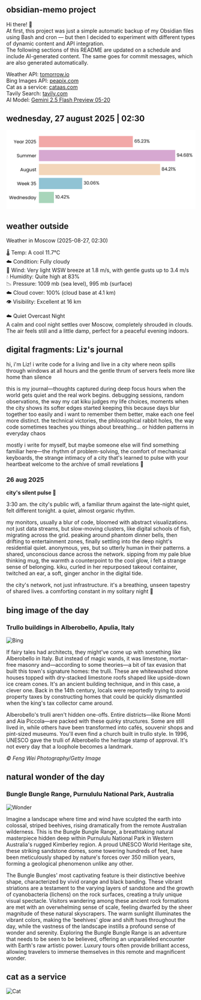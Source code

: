 ## obsidian-memo project
Hi there! 👋 \
At first, this project was just a simple automatic backup of my Obsidian files using Bash and cron — but then I decided to experiment with different types of dynamic content and API integration. \
The following sections of this README are updated on a schedule and include AI-generated content. The same goes for commit messages, which are also generated automatically.

Weather API: [tomorrow.io](https://www.tomorrow.io/) \
Bing Images API: [peapix.com](https://peapix.com/) \
Cat as a service: [cataas.com](https://cataas.com/) \
Tavily Search: [tavily.com](https://www.tavily.com/) \
AI Model: [Gemini 2.5 Flash Preview 05-20](https://cloud.google.com/vertex-ai/generative-ai/docs/models/gemini/2-5-flash)

## wednesday, 27 august 2025 | 02:30
<picture>
  <source media="(prefers-color-scheme: dark)" srcset="./time-dark.svg">
  <img src="./time-light.svg" alt="Time Progress">
</picture>

## weather outside
Weather in Moscow (2025-08-27, 02:30)

🌡️ Temp: A cool 11.7°C <br>
☁️ Condition: Fully cloudy <br>
💨 Wind: Very light WSW breeze at 1.8 m/s, with gentle gusts up to 3.4 m/s <br>
💧 Humidity: Quite high at 83% <br>
📉 Pressure: 1009 mb (sea level), 995 mb (surface) <br>
☁️ Cloud cover: 100% (cloud base at 4.1 km) <br>
👁 Visibility: Excellent at 16 km <br>

☁️ Quiet Overcast Night <br>
A calm and cool night settles over Moscow, completely shrouded in clouds. The air feels still and a little damp, perfect for a peaceful evening indoors.

## digital fragments: Liz's journal
hi, i'm Liz! i write code for a living and live in a city where neon spills through windows at all hours and the gentle thrum of servers feels more like home than silence

this is my journal—thoughts captured during deep focus hours when the world gets quiet and the real work begins. debugging sessions, random observations, the way my cat kiku judges my life choices, moments when the city shows its softer edges
started keeping this because days blur together too easily and i want to remember them better, make each one feel more distinct. the technical victories, the philosophical rabbit holes, the way code sometimes teaches you things about breathing... or hidden patterns in everyday chaos

mostly i write for myself, but maybe someone else will find something familiar here—the rhythm of problem-solving, the comfort of mechanical keyboards, the strange intimacy of a city that's learned to pulse with your heartbeat
welcome to the archive of small revelations 🌙

### 26 aug 2025 
**city's silent pulse 📡**

3:30 am. the city's public wifi, a familiar thrum against the late-night quiet, felt different tonight. a quiet, almost organic rhythm.

my monitors, usually a blur of code, bloomed with abstract visualizations. not just data streams, but slow-moving clusters, like digital schools of fish, migrating across the grid. peaking around phantom dinner bells, then drifting to entertainment zones, finally settling into the deep night's residential quiet. anonymous, yes, but so utterly human in their patterns. a shared, unconscious dance across the network. sipping from my pale blue thinking mug, the warmth a counterpoint to the cool glow, i felt a strange sense of belonging. kiku, curled in her repurposed takeout container, twitched an ear, a soft, ginger anchor in the digital tide.

the city's network, not just infrastructure. it's a breathing, unseen tapestry of shared lives. a comforting constant in my solitary night 🌃

## bing image of the day
### Trullo buildings in Alberobello, Apulia, Italy
![Bing](https://img.peapix.com/056cae9cadba4fdd8574da384db036fe_1920.jpg)

If fairy tales had architects, they might've come up with something like Alberobello in Italy. But instead of magic wands, it was limestone, mortar-free masonry and—according to some theories—a bit of tax evasion that built this town's signature homes: the trulli. These are whitewashed stone houses topped with dry-stacked limestone roofs shaped like upside-down ice cream cones. It's an ancient building technique, and in this case, a clever one. Back in the 14th century, locals were reportedly trying to avoid property taxes by constructing homes that could be quickly dismantled when the king's tax collector came around.

Alberobello's trulli aren't hidden one-offs. Entire districts—like Rione Monti and Aia Piccola—are packed with these quirky structures. Some are still lived in, while others have been transformed into cafés, souvenir shops and pint-sized museums. You'll even find a church built in trullo style. In 1996, UNESCO gave the trulli of Alberobello the heritage stamp of approval. It's not every day that a loophole becomes a landmark.

_© Feng Wei Photography/Getty Image_

## natural wonder of the day
### Bungle Bungle Range, Purnululu National Park, Australia
![Wonder](https://www.10wallpaper.com/wallpaper/1920x1200/2205/Bungle_Bungle_Range_Purnululu_National_Park_Australia_Bing_5K_1920x1200.jpg)

Imagine a landscape where time and wind have sculpted the earth into colossal, striped beehives, rising dramatically from the remote Australian wilderness. This is the Bungle Bungle Range, a breathtaking natural masterpiece hidden deep within Purnululu National Park in Western Australia's rugged Kimberley region. A proud UNESCO World Heritage site, these striking sandstone domes, some towering hundreds of feet, have been meticulously shaped by nature's forces over 350 million years, forming a geological phenomenon unlike any other.

The Bungle Bungles' most captivating feature is their distinctive beehive shape, characterized by vivid orange and black banding. These vibrant striations are a testament to the varying layers of sandstone and the growth of cyanobacteria (lichens) on the rock surfaces, creating a truly unique visual spectacle. Visitors wandering among these ancient rock formations are met with an overwhelming sense of scale, feeling dwarfed by the sheer magnitude of these natural skyscrapers. The warm sunlight illuminates the vibrant colors, making the 'beehives' glow and shift hues throughout the day, while the vastness of the landscape instills a profound sense of wonder and serenity. Exploring the Bungle Bungle Range is an adventure that needs to be seen to be believed, offering an unparalleled encounter with Earth's raw artistic power. Luxury tours often provide brilliant access, allowing travelers to immerse themselves in this remote and magnificent wonder.

## cat as a service
![Cat](https://cataas.com/cat/cute?t=1756251031)
